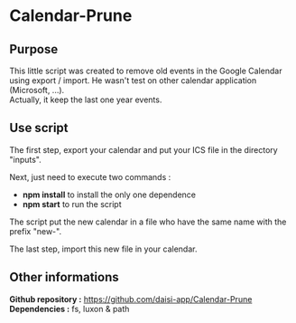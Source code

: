 # Calendar-Prune
## Purpose
This little script was created to remove old events in the Google Calendar using export / import. 
He wasn't test on other calendar application (Microsoft, ...).  
Actually, it keep the last one year events.

## Use script
The first step, export your calendar and put your ICS file in the directory "inputs".

Next, just need to execute two commands :
 - **npm install** to install the only one dependence
 - **npm start** to run the script

The script put the new calendar in a file who have the same name with the prefix "new-".

The last step, import this new file in your calendar.

## Other informations
**Github repository :** https://github.com/daisi-app/Calendar-Prune  
**Dependencies :** fs, luxon & path